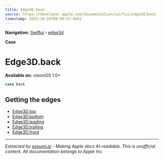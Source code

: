 ```yaml
---
title: Edge3D.back
source: https://developer.apple.com/documentation/swiftui/edge3d/back
timestamp: 2025-10-29T00:09:57.049Z
---
```


**Navigation:** [Swiftui](/documentation/swiftui) › [edge3d](/documentation/swiftui/edge3d)

**Case**

# Edge3D.back

**Available on:** visionOS 1.0+

```swift
case back
```

## Getting the edges

- [Edge3D.top](/documentation/swiftui/edge3d/top)
- [Edge3D.bottom](/documentation/swiftui/edge3d/bottom)
- [Edge3D.leading](/documentation/swiftui/edge3d/leading)
- [Edge3D.trailing](/documentation/swiftui/edge3d/trailing)
- [Edge3D.front](/documentation/swiftui/edge3d/front)

---

*Extracted by [sosumi.ai](https://sosumi.ai) - Making Apple docs AI-readable.*
*This is unofficial content. All documentation belongs to Apple Inc.*
